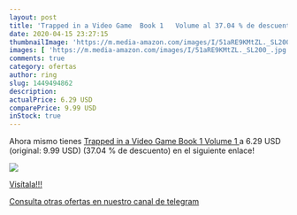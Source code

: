 ```yaml
---
layout: post
title: 'Trapped in a Video Game  Book 1   Volume al 37.04 % de descuento'
date: 2020-04-15 23:27:15
thumbnailImage: 'https://m.media-amazon.com/images/I/51aRE9KMtZL._SL200_.jpg'
images: [ 'https://m.media-amazon.com/images/I/51aRE9KMtZL._SL200_.jpg' ]
comments: true
category: ofertas
author: ring
slug: 1449494862
description:
actualPrice: 6.29 USD
comparePrice: 9.99 USD
inStock: true
---
```


Ahora mismo tienes [Trapped in a Video Game  Book 1   Volume 1 ](https://www.amazon.com/dp/1449494862/?tag=redken08-20) a 6.29 USD (original: 9.99 USD) (37.04 %  de descuento) en el siguiente enlace!

[![](https://m.media-amazon.com/images/I/51aRE9KMtZL._SL200_.jpg)](https://www.amazon.com/dp/1449494862/?tag=redken08-20)

[Visítala!!!](https://www.amazon.com/dp/1449494862/?tag=redken08-20)

[Consulta otras ofertas en nuestro canal de telegram](https://t.me/s/ofertas25)
